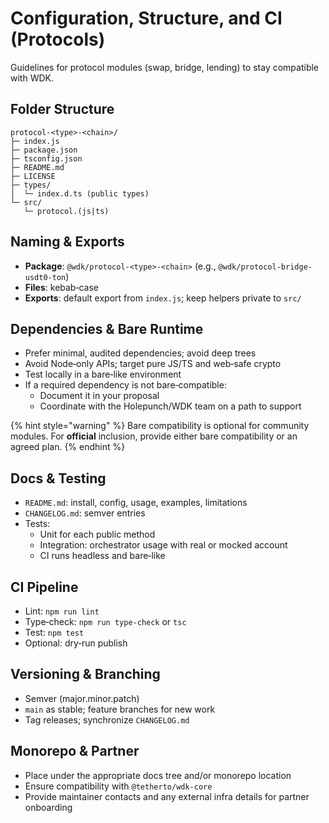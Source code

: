 # Configuration, Structure, and CI (Protocols)

Guidelines for protocol modules (swap, bridge, lending) to stay compatible with WDK.

## Folder Structure

```
protocol-<type>-<chain>/
├─ index.js
├─ package.json
├─ tsconfig.json
├─ README.md
├─ LICENSE
├─ types/
│  └─ index.d.ts (public types)
└─ src/
   └─ protocol.(js|ts)
```

## Naming & Exports

- **Package**: `@wdk/protocol-<type>-<chain>` (e.g., `@wdk/protocol-bridge-usdt0-ton`)
- **Files**: kebab‑case
- **Exports**: default export from `index.js`; keep helpers private to `src/`

## Dependencies & Bare Runtime

- Prefer minimal, audited dependencies; avoid deep trees
- Avoid Node‑only APIs; target pure JS/TS and web‑safe crypto
- Test locally in a bare‑like environment
- If a required dependency is not bare‑compatible:
  - Document it in your proposal
  - Coordinate with the Holepunch/WDK team on a path to support

{% hint style="warning" %}
Bare compatibility is optional for community modules. For <strong>official</strong> inclusion, provide either bare compatibility or an agreed plan.
{% endhint %}

## Docs & Testing

- `README.md`: install, config, usage, examples, limitations
- `CHANGELOG.md`: semver entries
- Tests:
  - Unit for each public method
  - Integration: orchestrator usage with real or mocked account
  - CI runs headless and bare‑like

## CI Pipeline

- Lint: `npm run lint`
- Type‑check: `npm run type-check` or `tsc`
- Test: `npm test`
- Optional: dry‑run publish

## Versioning & Branching

- Semver (major.minor.patch)
- `main` as stable; feature branches for new work
- Tag releases; synchronize `CHANGELOG.md`

## Monorepo & Partner

- Place under the appropriate docs tree and/or monorepo location
- Ensure compatibility with `@tetherto/wdk-core`
- Provide maintainer contacts and any external infra details for partner onboarding
